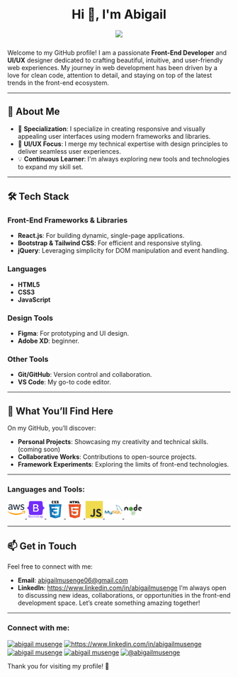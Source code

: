 <h1 align="center">Hi 👋, I'm Abigail</h1>
<div align="center">
  <img height="200" src="https://i.imgflip.com/65efzo.gif"  />
</div>

###

Welcome to my GitHub profile! I am  a passionate **Front-End Developer** and **UI/UX** designer dedicated to crafting beautiful, intuitive, and user-friendly web experiences. My journey in web development has been driven by a love for clean code, attention to detail, and staying on top of the latest trends in the front-end ecosystem.

---

## 🚀 About Me
- 🌟 **Specialization**: I specialize in creating responsive and visually appealing user interfaces using modern frameworks and libraries.
- 🎨 **UI/UX Focus**: I merge my technical expertise with design principles to deliver seamless user experiences.
- 💡 **Continuous Learner**: I'm always exploring new tools and technologies to expand my skill set.

---

## 🛠️ Tech Stack
### Front-End Frameworks & Libraries
- **React.js**: For building dynamic, single-page applications.
- **Bootstrap & Tailwind CSS**: For efficient and responsive styling.
- **jQuery**: Leveraging simplicity for DOM manipulation and event handling.

### Languages
- **HTML5**
- **CSS3** 
- **JavaScript**

### Design Tools
- **Figma**: For prototyping and UI design.
- **Adobe XD**: beginner.

### Other Tools
- **Git/GitHub**: Version control and collaboration.
- **VS Code**: My go-to code editor.

---

## 🌟 What You’ll Find Here
On my GitHub, you’ll discover:
- **Personal Projects**: Showcasing my creativity and technical skills. (coming soon)
- **Collaborative Works**: Contributions to open-source projects.
- **Framework Experiments**: Exploring the limits of front-end technologies.

---


<h3 align="left">Languages and Tools:</h3>
<p align="left"> <a href="https://aws.amazon.com" target="_blank" rel="noreferrer"> <img src="https://raw.githubusercontent.com/devicons/devicon/master/icons/amazonwebservices/amazonwebservices-original-wordmark.svg" alt="aws" width="40" height="40"/> </a> <a href="https://getbootstrap.com" target="_blank" rel="noreferrer"> <img src="https://raw.githubusercontent.com/devicons/devicon/master/icons/bootstrap/bootstrap-plain-wordmark.svg" alt="bootstrap" width="40" height="40"/> </a> <a href="https://www.w3schools.com/css/" target="_blank" rel="noreferrer"> <img src="https://raw.githubusercontent.com/devicons/devicon/master/icons/css3/css3-original-wordmark.svg" alt="css3" width="40" height="40"/> </a> <a href="https://www.w3.org/html/" target="_blank" rel="noreferrer"> <img src="https://raw.githubusercontent.com/devicons/devicon/master/icons/html5/html5-original-wordmark.svg" alt="html5" width="40" height="40"/> </a> <a href="https://developer.mozilla.org/en-US/docs/Web/JavaScript" target="_blank" rel="noreferrer"> <img src="https://raw.githubusercontent.com/devicons/devicon/master/icons/javascript/javascript-original.svg" alt="javascript" width="40" height="40"/> </a> <a href="https://www.mysql.com/" target="_blank" rel="noreferrer"> <img src="https://raw.githubusercontent.com/devicons/devicon/master/icons/mysql/mysql-original-wordmark.svg" alt="mysql" width="40" height="40"/> </a> <a href="https://nodejs.org" target="_blank" rel="noreferrer"> <img src="https://raw.githubusercontent.com/devicons/devicon/master/icons/nodejs/nodejs-original-wordmark.svg" alt="nodejs" width="40" height="40"/> </a> </p>


---

## 📫 Get in Touch
Feel free to connect with me:
- **Email**: abigailmusenge06@gmail.com
- **LinkedIn**:  https://www.linkedin.com/in/abigailmusenge 
I’m always open to discussing new ideas, collaborations, or opportunities in the front-end development space. Let’s create something amazing together!

---


<h3 align="left">Connect with me:</h3>
<p align="left">
<a href="https://twitter.com/abigail musenge" target="blank"><img align="center" src="https://raw.githubusercontent.com/rahuldkjain/github-profile-readme-generator/master/src/images/icons/Social/twitter.svg" alt="abigail musenge" height="30" width="40" /></a>
<a href="https://linkedin.com/in/https://www.linkedin.com/in/abigailmusenge" target="blank"><img align="center" src="https://raw.githubusercontent.com/rahuldkjain/github-profile-readme-generator/master/src/images/icons/Social/linked-in-alt.svg" alt="https://www.linkedin.com/in/abigailmusenge" height="30" width="40" /></a>
<a href="https://fb.com/abigail musenge" target="blank"><img align="center" src="https://raw.githubusercontent.com/rahuldkjain/github-profile-readme-generator/master/src/images/icons/Social/facebook.svg" alt="abigail musenge" height="30" width="40" /></a>
<a href="https://instagram.com/abigail musenge" target="blank"><img align="center" src="https://raw.githubusercontent.com/rahuldkjain/github-profile-readme-generator/master/src/images/icons/Social/instagram.svg" alt="abigail musenge" height="30" width="40" /></a>
<a href="https://medium.com/@abigailmusenge" target="blank"><img align="center" src="https://raw.githubusercontent.com/rahuldkjain/github-profile-readme-generator/master/src/images/icons/Social/medium.svg" alt="@abigailmusenge" height="30" width="40" /></a>
</p>
Thank you for visiting my profile! 🌟



